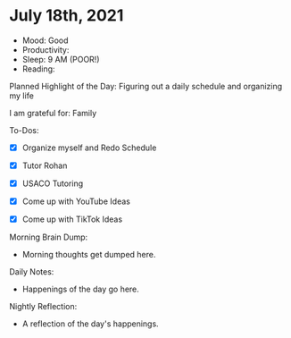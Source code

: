 # July 18th, 2021

- Mood: Good
- Productivity: 
- Sleep: 9 AM (POOR!)
- Reading: 

Planned Highlight of the Day: Figuring out a daily schedule and organizing my life

I am grateful for: Family

To-Dos:
- [x] Organize myself and Redo Schedule
- [x] Tutor Rohan
- [x] USACO Tutoring
- [x] Come up with YouTube Ideas
- [x] Come up with TikTok Ideas


Morning Brain Dump:
- Morning thoughts get dumped here.

Daily Notes:
- Happenings of the day go here.


Nightly Reflection: 
- A reflection of the day's happenings.






